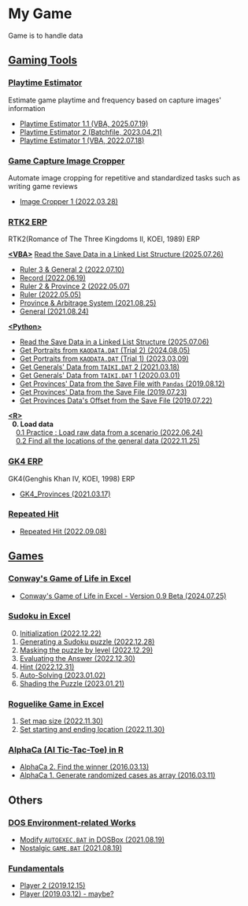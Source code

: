 # My Game

Game is to handle data



## [Gaming Tools](./GamingTools/)


### [Playtime Estimator](/GamingTools//PlaytimeEstimator/)

Estimate game playtime and frequency based on capture images' information

- [Playtime Estimator 1.1 (VBA, 2025.07.19)](/GamingTools/PlaytimeEstimator/README.md#playtime-estimator-11-vba-20250719)
- [Playtime Estimator 2 (Batchfile, 2023.04.21)](/GamingTools/PlaytimeEstimator/README.md#playtime-estimator-2-batchfile-20230421)
- [Playtime Estimator 1 (VBA, 2022.07.18)](/GamingTools/PlaytimeEstimator/README.md#playtime-estimator-1-vba-20220718)


### [Game Capture Image Cropper](/GamingTools/ImageCropper/)

Automate image cropping for repetitive and standardized tasks such as writing game reviews

- [Image Cropper 1 (2022.03.28)](/GamingTools/ImageCropper/README.md)


### [RTK2 ERP](/GamingTools/RTK2/)

RTK2(Romance of The Three Kingdoms II, KOEI, 1989) ERP  

[**\<VBA>**](/GamingTools/RTK2/VBA/)
[Read the Save Data in a Linked List Structure (2025.07.26)](/GamingTools/RTK2/VBA/README.md#read-the-save-data-in-a-linked-list-structure-20250726)
- [Ruler 3 & General 2 (2022.07.10)](/GamingTools/RTK2/VBA/README.md#ruler-3--general-2-20220710)
- [Record (2022.06.19)](/GamingTools/RTK2/VBA/README.md#record-20220619)
- [Ruler 2 & Province 2 (2022.05.07)](/GamingTools/RTK2/VBA/README.md#ruler-2--province-2-20220507)
- [Ruler (2022.05.05)](/GamingTools/RTK2/VBA/README.md#ruler-20220505)
- [Province & Arbitrage System (2021.08.25)](/GamingTools/RTK2/VBA/README.md#province--arbitrage-system-20210825)
- [General (2021.08.24)](/GamingTools/RTK2/VBA/README.md#general-20210824)

[**\<Python>**](/GamingTools/RTK2/Python/)
- [Read the Save Data in a Linked List Structure (2025.07.06)](/GamingTools/RTK2/Python/README.md#read-the-save-data-in-a-linked-list-structure-20250706)
- [Get Portraits from `KAODATA.DAT` (Trial 2) (2024.08.05)](/GamingTools/RTK2/Python/README.md#get-portraits-from-kaodatadat-trial-2-20240805)
- [Get Portraits from `KAODATA.DAT` (Trial 1) (2023.03.09)](/GamingTools/RTK2/Python/README.md#get-portraits-from-kaodatadat-trial-1-20230309)
- [Get Generals' Data from `TAIKI.DAT` 2 (2021.03.18)](/GamingTools/RTK2/Python/README.md#get-generals-data-from-taikidat-2-20210318)
- [Get Generals' Data from `TAIKI.DAT` 1 (2020.03.01)](/GamingTools/RTK2/Python/README.md#get-generals-data-from-taikidat-1-20200301)
- [Get Provinces' Data from the Save File with `Pandas` (2019.08.12)](/GamingTools/RTK2/Python/README.md#get-provinces-data-from-the-save-file-with-pandas-20190812)
- [Get Provinces' Data from the Save File (2019.07.23)](/GamingTools/RTK2/Python/README.md#get-provinces-data-from-the-save-file-20190723)
- [Get Provinces Data's Offset from the Save File (2019.07.22)](/GamingTools/RTK2/Python/README.md#get-provinces-datas-offset-from-the-save-file-20190722)

[**\<R>**](/GamingTools/RTK2/R/)  
&nbsp;&nbsp;**0. Load data**  
&nbsp;&nbsp;&nbsp;&nbsp;[0.1 Practice : Load raw data from a scenario (2022.06.24)](/GamingTools/RTK2/R/README.md#01-practice--load-raw-data-from-a-scenario-20220624)  
&nbsp;&nbsp;&nbsp;&nbsp;[0.2 Find all the locations of the general data (2022.11.25)](/GamingTools/RTK2/R/README.md#02-find-all-the-locations-of-the-general-data-20221125)


### [GK4 ERP](/GamingTools/GK4/)

GK4(Genghis Khan Ⅳ, KOEI, 1998) ERP

- [GK4_Provinces (2021.03.17)](/GamingTools/GK4/README.md#gk4_provincespy-20210317)


### [Repeated Hit](/GamingTools/RepeatedHit/README.md#repeated-hit)

- [Repeated Hit (2022.09.08)](/GamingTools/RepeatedHit/README.md#repeated-hit-20220908)



## [Games](/Game/)


### [Conway's Game of Life in Excel](/Game/ConwaysGameOfLife/)

- [Conway's Game of Life in Excel - Version 0.9 Beta (2024.07.25)](/Game/ConwaysGameOfLife/README.md#conways-game-of-life-in-excel---version-09-beta-20240725)


### [Sudoku in Excel](/Game/Sudoku/)

0. [Initialization (2022.12.22)](/Game/Sudoku/README.md#0-initialization-20221222)
1. [Generating a Sudoku puzzle (2022.12.28)](/Game/Sudoku/README.md#1-generating-a-sudoku-puzzle-20221228)
2. [Masking the puzzle by level (2022.12.29)](/Game/Sudoku/README.md#2-masking-the-puzzle-by-level-20221229)
3. [Evaluating the Answer (2022.12.30)](/Game/Sudoku/README.md#3-evaluating-the-answer-20221230)
4. [Hint (2022.12.31)](/Game/Sudoku/README.md#4-hint-20221231)
5. [Auto-Solving (2023.01.02)](/Game/Sudoku/README.md#5-auto-solving-20230102)
6. [Shading the Puzzle (2023.01.21)](/Game/Sudoku/README.md#6-shading-the-puzzle-20230121)


### [Roguelike Game in Excel](/Game/Roguelike/)

1. [Set map size (2022.11.30)](/Game/Roguelike/README.md#1-set-map-size-20221130)
2. [Set starting and ending location (2022.11.30)](/Game/Roguelike/README.md#2-set-starting-and-ending-location-20221130)


### [AlphaCa (AI Tic-Tac-Toe) in R](/Game/AlphaCa/)

- [AlphaCa 2. Find the winner (2016.03.13)](/Game/AlphaCa/README.md#alphaca-2-find-the-winner-20160313)
- [AlphaCa 1. Generate randomized cases as array (2016.03.11)](/Game/AlphaCa/README.md#alphaca-1-generate-randomized-cases-as-array-20160311)



## Others


### [DOS Environment-related Works](/DOS#my-dos-environment-related-works)

- [Modify `AUTOEXEC.BAT` in DOSBox (2021.08.19)](/DOS#modify-autoexecbat-in-dosbox-20210819)
- [Nostalgic `GAME.BAT` (2021.08.19)](/DOS#nostalgic-gamebat-20210819)


### [Fundamentals](/Fundamentals/)

- [Player 2 (2019.12.15)](/Fundamentals/README.md#player2-20191215)
- [Player (2019.03.12) - maybe?](/Fundamentals/README.md#player-20190312---maybe)
